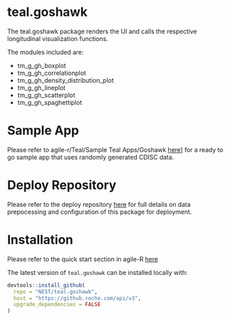 # teal.goshawk
The teal.goshawk package renders the UI and calls the respective longitudinal visualization functions.

The modules included are:

- tm_g_gh_boxplot
- tm_g_gh_correlationplot
- tm_g_gh_density_distribution_plot
- tm_g_gh_lineplot
- tm_g_gh_scatterplot
- tm_g_gh_spaghettiplot

# Sample App
Please refer to agile-r/Teal/Sample Teal Apps/Goshawk [here](tps://go.roche.com/agile-R)] for a ready to go sample app that uses randomly generated CDISC data.
# Deploy Repository
Please refer to the deploy repository [here](https://github.roche.com/STATSSPA/statsspa_384) for full details on data prepocessing and configuration of this package for deployment.

# Installation

Please refer to the quick start section in agile-R [here](https://go.roche.com/agile-R)

The latest version of `teal.goshawk` can be installed locally with:
```r
devtools::install_github(
  repo = "NEST/teal.goshawk",
  host = "https://github.roche.com/api/v3",
  upgrade_dependencies = FALSE
)
```
